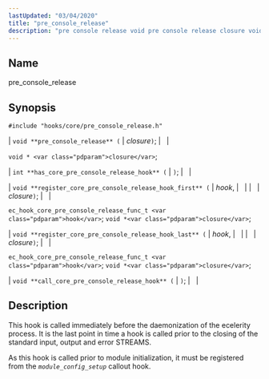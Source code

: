 ```yaml
---
lastUpdated: "03/04/2020"
title: "pre_console_release"
description: "pre console release void pre console release closure void closure int has core pre console release hook void register core pre console release hook first hook closure ec hook core pre console release func t hook void closure void register core pre console release hook last hook closure ec hook..."
---
```


<a name="hooks.core.pre_console_release"></a> 
## Name

pre_console_release

## Synopsis

`#include "hooks/core/pre_console_release.h"`

| `void **pre_console_release** (` | <var class="pdparam">closure</var>`)`; |   |

`void * <var class="pdparam">closure</var>`;

| `int **has_core_pre_console_release_hook** (` | `)`; |   |

| `void **register_core_pre_console_release_hook_first** (` | <var class="pdparam">hook</var>, |   |
|   | <var class="pdparam">closure</var>`)`; |   |

`ec_hook_core_pre_console_release_func_t <var class="pdparam">hook</var>`;
`void *<var class="pdparam">closure</var>`;

| `void **register_core_pre_console_release_hook_last** (` | <var class="pdparam">hook</var>, |   |
|   | <var class="pdparam">closure</var>`)`; |   |

`ec_hook_core_pre_console_release_func_t <var class="pdparam">hook</var>`;
`void *<var class="pdparam">closure</var>`;

| `void **call_core_pre_console_release_hook** (` | `)`; |   |

<a name="idp32618176"></a> 
## Description

This hook is called immediately before the daemonization of the ecelerity process. It is the last point in time a hook is called prior to the closing of the standard input, output and error STREAMS.

As this hook is called prior to module initialization, it must be registered from the *`module_config_setup`* callout hook.